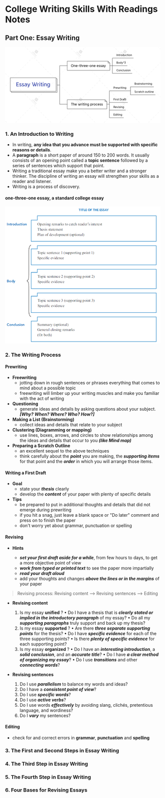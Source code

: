 # College Writing Skills With Readings Notes

## Part One: Essay Writing

![Part One Mind Map](pics/1.Essay-Writing.png)

### 1. An Introduction to Writing

- In writing, **any idea that you advance must be supported with specific reasons or details**.
- A **paragraph** is a short paper of around 150 to 200 words. It usually consists of an opening point called a **topic sentence** followed by a series of sentences which support that point.
- Writing a traditional essay make you a better writer and a stronger thinker. The discipline of writing an essay will strengthen your skills as a reader and listener.
- Writing is a process of discovery.

#### one-three-one essay, a standard college essay

![Diagram of an Essay](./imgs/diagram-of-an-essay.png)

### 2. The Writing Process

#### Prewriting

- **Freewriting**
  - jotting down in rough sentences or phrases everything that comes to mind about a possible topic
  - freewriting will limber up your writing muscles and make you familiar with the act of writing
- **Questioning**
  - generate ideas and details by asking questions about your subject. ***[Why? When? Where? Who? How?]***
- **Making a List (Brainstorming)**
  - collect ideas and details that relate to your subject
- **Clustering (Diagramming or mapping)**
  - use lines, boxes, arrows, and circles to show relationships among the ideas and details that occur to you ***(like Mind map)***
- **Preparing a Scratch Outline**
  - an excellent sequel to the above techniques
  - think carefully about the ***point*** you are making, the ***supporting items*** for that point and the ***order*** in which you will arrange those items.

#### Writing a First Draft

- **Goal**
  - state your ***thesis*** clearly
  - develop the ***content*** of your paper with plenty of specific details
- **Tips**
  - be prepared to put in additional thoughts and details that did not emerge during prewriting
  - if you hit a snag, just leave a blank space or "Do later" comment and press on to finish the paper
  - don't worry yet about grammar, punctuation or spelling

#### Revising

- **Hints**

  - ***set your first draft aside for a while***, from few hours to days, to get a more objective point of view
  - ***work from typed or printed text*** to see the paper more impartially
  - ***read your draft aloud***
  - add your thoughts and changes ***above the lines or in the margins*** of your paper

>  Revising process: Revising content --> Revising sentences --> Editing

- **Revising content**
  1. Is my essay **unified** ?
  • Do I have a thesis that is ***clearly stated or implied in the introductory paragraph*** of my essay?
  • Do all my ***supporting paragraphs*** truly support and back up my thesis?
  2. Is my essay **supported** ?
  • Are there ***three separate supporting points*** for the thesis?
  • Do I have ***specific evidence*** for each of the three supporting points?
  • Is there ***plenty of specific evidence*** for each supporting point?
  3. Is my essay **organized** ?
  • Do I have an ***interesting introduction***, a ***solid conclusion***, and an ***accurate title***?
  • Do I have ***a clear method of organizing my essay***?
  • Do I use ***transitions*** and other ***connecting words***?
  
- **Revising sentences**

  1. Do I use ***parallelism*** to balance my words and ideas?
  2. Do I have a ***consistent point of view***?
  3. Do I use ***specific words***?
  4. Do I use ***active verbs***?
  5. Do I use words ***effectively*** by avoiding slang, clichés, pretentious language, and wordiness?
  6. Do I ***vary*** my sentences?

#### Editing

- check for and correct errors in **grammar**, **punctuation** and **spelling**

### 3. The First and Second Steps in Essay Writing

### 4. The Third Step in Essay Writing

### 5. The Fourth Step in Essay Writing

### 6. Four Bases for Revising Essays







